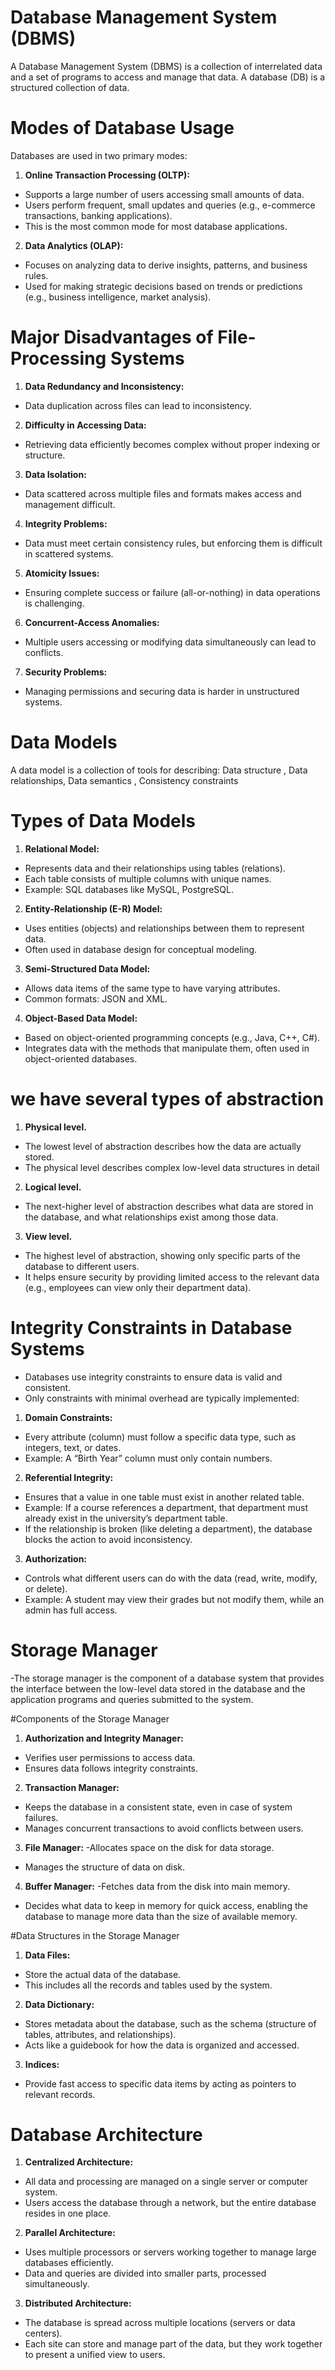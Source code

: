 # Database Management System (DBMS)

A Database Management System (DBMS) is a collection of interrelated data and a set of programs to access and manage that data.
A database (DB) is a structured collection of data.

# Modes of Database Usage

Databases are used in two primary modes:
1. **Online Transaction Processing (OLTP):**
- Supports a large number of users accessing small amounts of data.
- Users perform frequent, small updates and queries (e.g., e-commerce transactions, banking applications).
- This is the most common mode for most database applications.
2. **Data Analytics (OLAP):**
- Focuses on analyzing data to derive insights, patterns, and business rules.
- Used for making strategic decisions based on trends or predictions (e.g., business intelligence, market analysis).

# Major Disadvantages of File-Processing Systems

1. **Data Redundancy and Inconsistency:**
- Data duplication across files can lead to inconsistency.
2. **Difficulty in Accessing Data:**
- Retrieving data efficiently becomes complex without proper indexing or structure.
3. **Data Isolation:**
- Data scattered across multiple files and formats makes access and management difficult.
4. **Integrity Problems:**
- Data must meet certain consistency rules, but enforcing them is difficult in scattered systems.
5. **Atomicity Issues:**
- Ensuring complete success or failure (all-or-nothing) in data operations is challenging.
6. **Concurrent-Access Anomalies:**
- Multiple users accessing or modifying data simultaneously can lead to conflicts.
7. **Security Problems:**
- Managing permissions and securing data is harder in unstructured systems.

# Data Models
A data model is a collection of tools for describing:
Data structure ,
Data relationships,
Data semantics ,
Consistency constraints

# Types of Data Models
1. **Relational Model:**
- Represents data and their relationships using tables (relations).
- Each table consists of multiple columns with unique names.
- Example: SQL databases like MySQL, PostgreSQL.
2. **Entity-Relationship (E-R) Model:**
- Uses entities (objects) and relationships between them to represent data.
- Often used in database design for conceptual modeling.
3. **Semi-Structured Data Model:**
- Allows data items of the same type to have varying attributes.
- Common formats: JSON and XML.
4. **Object-Based Data Model:**
- Based on object-oriented programming concepts (e.g., Java, C++, C#).
- Integrates data with the methods that manipulate them, often used in object-oriented databases.

# we have several types of abstraction 
 1. **Physical level.**
-  The lowest level of abstraction describes how the data are actually stored.
-  The physical level describes complex low-level data structures in detail
2. **Logical level.**
-  The next-higher level of abstraction describes what data are stored in the database, and what relationships exist among those data.
3. **View level.**
- The highest level of abstraction, showing only specific parts of the database to different users.
- It helps ensure security by providing limited access to the relevant data (e.g., employees can view only their department data).

# Integrity Constraints in Database Systems
- Databases use integrity constraints to ensure data is valid and consistent.
- Only constraints with minimal overhead are typically implemented:

1. **Domain Constraints:**
- Every attribute (column) must follow a specific data type, such as integers, text, or dates.
- Example: A “Birth Year” column must only contain numbers.
2. **Referential Integrity:**
- Ensures that a value in one table must exist in another related table.
- Example: If a course references a department, that department must already exist in the university’s department table.
- If the relationship is broken (like deleting a department), the database blocks the action to avoid inconsistency.
3. **Authorization:**
- Controls what different users can do with the data (read, write, modify, or delete).
- Example: A student may view their grades but not modify them, while an admin has full access.

#  Storage Manager
-The storage manager is the component of a database system that provides the interface
 between the low-level data stored in the database and the application programs and
 queries submitted to the system.

 #Components of the Storage Manager

 1. **Authorization and Integrity Manager:**
- Verifies user permissions to access data.
- Ensures data follows integrity constraints.
2. **Transaction Manager:**
- Keeps the database in a consistent state, even in case of system failures.
- Manages concurrent transactions to avoid conflicts between users.
3. **File Manager:**
-Allocates space on the disk for data storage.
- Manages the structure of data on disk.
4. **Buffer Manager:**
-Fetches data from the disk into main memory.
- Decides what data to keep in memory for quick access, enabling the database to manage more data than the size of available memory.

#Data Structures in the Storage Manager
1. **Data Files:**
- Store the actual data of the database.
- This includes all the records and tables used by the system.
2. **Data Dictionary:**
- Stores metadata about the database, such as the schema (structure of tables, attributes, and relationships).
- Acts like a guidebook for how the data is organized and accessed.
3. **Indices:**
- Provide fast access to specific data items by acting as pointers to relevant records.

# Database Architecture
1. **Centralized Architecture:**
- All data and processing are managed on a single server or computer system.
- Users access the database through a network, but the entire database resides in one place.

2. **Parallel Architecture:**
- Uses multiple processors or servers working together to manage large databases efficiently.
- Data and queries are divided into smaller parts, processed simultaneously.

3. **Distributed Architecture:**
- The database is spread across multiple locations (servers or data centers).
- Each site can store and manage part of the data, but they work together to present a unified view to users.
